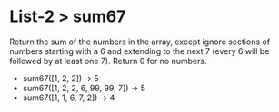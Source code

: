 # List-2 > sum67

Return the sum of the numbers in the array, except ignore sections of numbers starting with a 6 and extending to the next 7 (every 6 will be followed by at least one 7). Return 0 for no numbers.

- sum67([1, 2, 2]) → 5
- sum67([1, 2, 2, 6, 99, 99, 7]) → 5
- sum67([1, 1, 6, 7, 2]) → 4